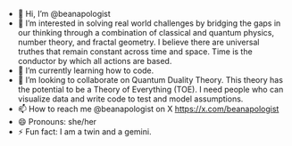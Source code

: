 - 👋 Hi, I’m @beanapologist
- 👀 I’m interested in solving real world challenges by bridging the gaps in our thinking through a combination of classical and quantum physics, number theory, and fractal geometry. I believe there are universal truthes that remain constant across time and space. Time is the conductor by which all actions are based.
- 🌱 I’m currently learning how to code. 
- 💞️ I’m looking to collaborate on Quantum Duality Theory. This theory has the potential to be a Theory of Everything (TOE). I need people who can visualize data and write code to test and model assumptions. 
- 📫 How to reach me @beanapologist on X https://x.com/beanapologist
- 😄 Pronouns: she/her
- ⚡ Fun fact: I am a twin and a gemini. 

<!---
beanapologist/beanapologist is a ✨ special ✨ repository because its `README.md` (this file) appears on your GitHub profile.
You can click the Preview link to take a look at your changes.
--->
